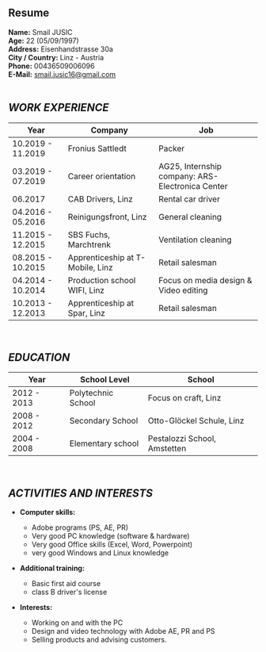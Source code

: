 ## Resume
__Name:__ Smail JUSIC </br>
__Age:__ 22 (05/09/1997)</br>
__Address:__ Eisenhandstrasse 30a</br>
__City / Country:__ Linz - Austria</br>
__Phone:__ 00436509006096</br>
__E-Mail:__ smail.jusic16@gmail.com
</br>
</br>
## *WORK EXPERIENCE*
Year | Company | Job
-|-|-
10.2019 - 11.2019 | Fronius Sattledt | Packer
03.2019 - 07.2019 | Career orientation | AG25, Internship company: ARS-Electronica Center 
06.2017 | CAB Drivers, Linz | Rental car driver
04.2016 - 05.2016 | Reinigungsfront, Linz | General cleaning
11.2015 - 12.2015 | SBS Fuchs, Marchtrenk | Ventilation cleaning
08.2015 - 10.2015 | Apprenticeship at T-Mobile, Linz | Retail salesman
04.2014 - 10.2014 | Production school WIFI, Linz | Focus on media design & Video editing
10.2013 - 12.2013 | Apprenticeship at Spar, Linz | Retail salesman
</br>

## *EDUCATION*
Year | School Level | School
-|-|-
2012 - 2013 | Polytechnic School | Focus on craft, Linz
2008 - 2012 | Secondary School | Otto-Glöckel Schule, Linz
2004 - 2008 | Elementary school | Pestalozzi School, Amstetten
</br>

## *ACTIVITIES AND INTERESTS*
* __Computer skills:__     
  * Adobe programs (PS, AE, PR)
  * Very good PC knowledge (software & hardware)
  * Very good Office skills (Excel, Word, Powerpoint)
  * very good Windows and Linux knowledge

* __Additional training:__ 
  * Basic first aid course
  * class B driver's license

* __Interests:__ 
  * Working on and with the PC 
  * Design and video technology with Adobe AE, PR and PS
  * Selling products and advising customers.

